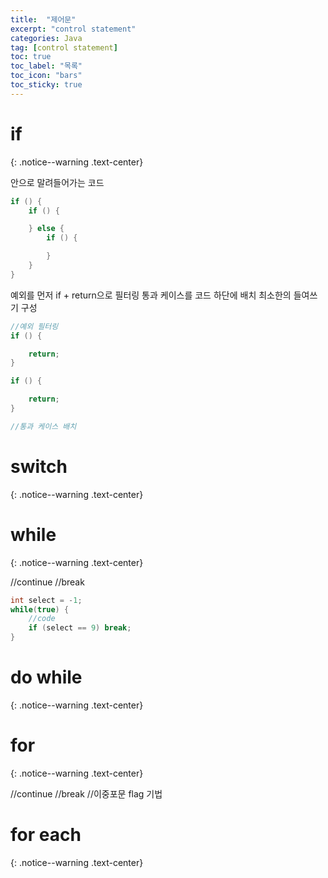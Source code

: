 ```yaml
---
title:  "제어문"
excerpt: "control statement"
categories: Java
tag: [control statement]
toc: true
toc_label: "목록"
toc_icon: "bars"
toc_sticky: true
---
```


# if
{: .notice--warning .text-center}

안으로 말려들어가는 코드
```java
if () {
    if () {

    } else {
        if () {

        }
    }
}
```

예외를 먼저 if + return으로 필터링
통과 케이스를 코드 하단에 배치
최소한의 들여쓰기 구성
```java
//예외 필터링
if () {

    return;
}

if () {

    return;
}

//통과 케이스 배치
```

# switch
{: .notice--warning .text-center}

# while
{: .notice--warning .text-center}

//continue
//break

```java
int select = -1;
while(true) {
    //code
    if (select == 9) break;
}
```

# do while
{: .notice--warning .text-center}

# for
{: .notice--warning .text-center}

//continue
//break
//이중포문 flag 기법

# for each
{: .notice--warning .text-center}